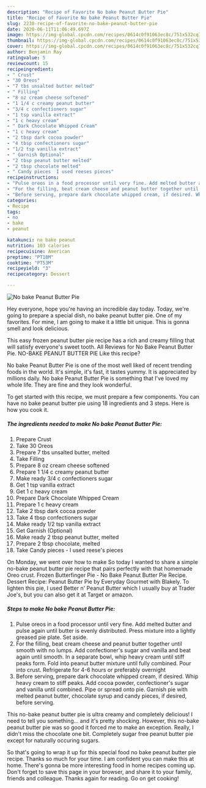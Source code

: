 ```yaml
---
description: "Recipe of Favorite No bake Peanut Butter Pie"
title: "Recipe of Favorite No bake Peanut Butter Pie"
slug: 2230-recipe-of-favorite-no-bake-peanut-butter-pie
date: 2020-06-11T11:06:49.697Z
image: https://img-global.cpcdn.com/recipes/0614c0f91063ec8c/751x532cq70/no-bake-peanut-butter-pie-recipe-main-photo.jpg
thumbnail: https://img-global.cpcdn.com/recipes/0614c0f91063ec8c/751x532cq70/no-bake-peanut-butter-pie-recipe-main-photo.jpg
cover: https://img-global.cpcdn.com/recipes/0614c0f91063ec8c/751x532cq70/no-bake-peanut-butter-pie-recipe-main-photo.jpg
author: Benjamin Ray
ratingvalue: 5
reviewcount: 15
recipeingredient:
- " Crust"
- "30 Oreos"
- "7 tbs unsalted butter melted"
- " Filling"
- "8 oz cream cheese softened"
- "1 1/4 c creamy peanut butter"
- "3/4 c confectioners sugar"
- "1 tsp vanilla extract"
- "1 c heavy cream"
- " Dark Chocolate Whipped Cream"
- "1 c heavy cream"
- "2 tbsp dark cocoa powder"
- "4 tbsp confectioners sugar"
- "1/2 tsp vanilla extract"
- " Garnish Optional"
- "2 tbsp peanut butter melted"
- "2 tbsp chocolate melted"
- " Candy pieces  I used reeses pieces"
recipeinstructions:
- "Pulse oreos in a food processor until very fine. Add melted butter and pulse again until butter is evenly distributed. Press mixture into a lightly greased pie plate. Set aside."
- "For the filling, beat cream cheese and peanut butter together until smooth with no lumps. Add confectioner&#39;s sugar and vanilla and beat again until smooth. In a separate bowl, whip heavy cream until stiff peaks form. Fold into peanut butter mixture until fully combined. Pour into crust. Refrigerate for 4-6 hours or preferably overnight"
- "Before serving, prepare dark chocolate whipped cream, if desired. Whip heavy cream to stiff peaks. Add cocoa powder, confectioner&#39;s sugar and vanilla until combined. Pipe or spread onto pie. Garnish pie with melted peanut butter, chocolate syrup and candy pieces, if desired, before serving."
categories:
- Recipe
tags:
- no
- bake
- peanut

katakunci: no bake peanut 
nutrition: 103 calories
recipecuisine: American
preptime: "PT18M"
cooktime: "PT53M"
recipeyield: "3"
recipecategory: Dessert

---
```



![No bake Peanut Butter Pie](https://img-global.cpcdn.com/recipes/0614c0f91063ec8c/751x532cq70/no-bake-peanut-butter-pie-recipe-main-photo.jpg)

Hey everyone, hope you're having an incredible day today. Today, we're going to prepare a special dish, no bake peanut butter pie. One of my favorites. For mine, I am going to make it a little bit unique. This is gonna smell and look delicious.

This easy frozen peanut butter pie recipe has a rich and creamy filling that will satisfy everyone&#39;s sweet tooth. All Reviews for No Bake Peanut Butter Pie. NO-BAKE PEANUT BUTTER PIE Like this recipe?

No bake Peanut Butter Pie is one of the most well liked of recent trending foods in the world. It's simple, it's fast, it tastes yummy. It is appreciated by millions daily. No bake Peanut Butter Pie is something that I've loved my whole life. They are fine and they look wonderful.


To get started with this recipe, we must prepare a few components. You can have no bake peanut butter pie using 18 ingredients and 3 steps. Here is how you cook it.

<!--inarticleads1-->

##### The ingredients needed to make No bake Peanut Butter Pie:

1. Prepare  Crust
1. Take 30 Oreos
1. Prepare 7 tbs unsalted butter, melted
1. Take  Filling
1. Prepare 8 oz cream cheese softened
1. Prepare 1 1/4 c creamy peanut butter
1. Make ready 3/4 c confectioners sugar
1. Get 1 tsp vanilla extract
1. Get 1 c heavy cream
1. Prepare  Dark Chocolate Whipped Cream
1. Prepare 1 c heavy cream
1. Take 2 tbsp dark cocoa powder
1. Take 4 tbsp confectioners sugar
1. Make ready 1/2 tsp vanilla extract
1. Get  Garnish (Optional)
1. Make ready 2 tbsp peanut butter, melted
1. Prepare 2 tbsp chocolate, melted
1. Take  Candy pieces - I used reese&#39;s pieces


On Monday, we went over how to make So today I wanted to share a simple no-bake peanut butter pie recipe that pairs perfectly with that homemade Oreo crust. Frozen Butterfinger Pie - No Bake Peanut Butter Pie Recipe. Dessert Recipe: Peanut Butter Pie by Everyday Gourmet with Blakely. To lighten this pie, I used Better n&#39; Peanut Butter which I usually buy at Trader Joe&#39;s, but you can also get it at Target or amazon. 

<!--inarticleads2-->

##### Steps to make No bake Peanut Butter Pie:

1. Pulse oreos in a food processor until very fine. Add melted butter and pulse again until butter is evenly distributed. Press mixture into a lightly greased pie plate. Set aside.
1. For the filling, beat cream cheese and peanut butter together until smooth with no lumps. Add confectioner&#39;s sugar and vanilla and beat again until smooth. In a separate bowl, whip heavy cream until stiff peaks form. Fold into peanut butter mixture until fully combined. Pour into crust. Refrigerate for 4-6 hours or preferably overnight
1. Before serving, prepare dark chocolate whipped cream, if desired. Whip heavy cream to stiff peaks. Add cocoa powder, confectioner&#39;s sugar and vanilla until combined. Pipe or spread onto pie. Garnish pie with melted peanut butter, chocolate syrup and candy pieces, if desired, before serving.


This no-bake peanut butter pie is ultra creamy and completely delicious! I need to tell you something… and it&#39;s pretty shocking. However, this no-bake peanut butter pie was so good it forced me to make an exception. Really, I didn&#39;t miss the chocolate one bit. Completely sugar free peanut butter pie except for naturally occuring sugars. 

So that's going to wrap it up for this special food no bake peanut butter pie recipe. Thanks so much for your time. I am confident you can make this at home. There's gonna be more interesting food in home recipes coming up. Don't forget to save this page in your browser, and share it to your family, friends and colleague. Thanks again for reading. Go on get cooking!

